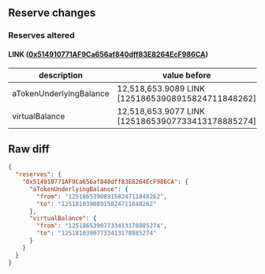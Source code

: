 ## Reserve changes

### Reserves altered

#### LINK ([0x514910771AF9Ca656af840dff83E8264EcF986CA](https://etherscan.io/address/0x514910771AF9Ca656af840dff83E8264EcF986CA))

| description | value before | value after |
| --- | --- | --- |
| aTokenUnderlyingBalance | 12,518,653.9089 LINK [12518653908915824711848262] | 12,518,103.9089 LINK [12518103908915824711848262] |
| virtualBalance | 12,518,653.9077 LINK [12518653907733413178885274] | 12,518,103.9077 LINK [12518103907733413178885274] |


## Raw diff

```json
{
  "reserves": {
    "0x514910771AF9Ca656af840dff83E8264EcF986CA": {
      "aTokenUnderlyingBalance": {
        "from": "12518653908915824711848262",
        "to": "12518103908915824711848262"
      },
      "virtualBalance": {
        "from": "12518653907733413178885274",
        "to": "12518103907733413178885274"
      }
    }
  }
}
```